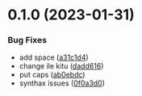 # 0.1.0 (2023-01-31)


### Bug Fixes

* add space ([a31c1d4](https://github.com/kevogaba/ibuqa-api/commit/a31c1d4fcbb2864d57861a175853959b929728a0))
* change ile kitu ([dadd616](https://github.com/kevogaba/ibuqa-api/commit/dadd61646e3e1271f787de9a3fc7328d34b3c95e))
* put caps ([ab0ebdc](https://github.com/kevogaba/ibuqa-api/commit/ab0ebdcec4cf9aaaf2ba16ecf934a7eaeab89a4b))
* synthax issues ([0f0a3d0](https://github.com/kevogaba/ibuqa-api/commit/0f0a3d095afbbd45cbc4a532e5f73c0748843b02))



